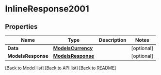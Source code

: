 # InlineResponse2001

## Properties

Name | Type | Description | Notes
------------ | ------------- | ------------- | -------------
**Data** | [**ModelsCurrency**](models.Currency.md) |  | [optional] 
**ModelsResponse** | [**ModelsResponse**](models.Response.md) |  | [optional] 

[[Back to Model list]](../README.md#documentation-for-models) [[Back to API list]](../README.md#documentation-for-api-endpoints) [[Back to README]](../README.md)


